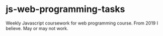 # js-web-programming-tasks
Weekly Javascript coursework for web programming course. From 2019 I believe. May or may not work.
